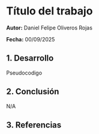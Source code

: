 # Título del trabajo

**Autor:** Daniel Felipe Oliveros Rojas 

**Fecha:** 00/09/2025  

## 1. Desarrollo
Pseudocodigo 

## 2. Conclusión
N/A

## 3. Referencias

